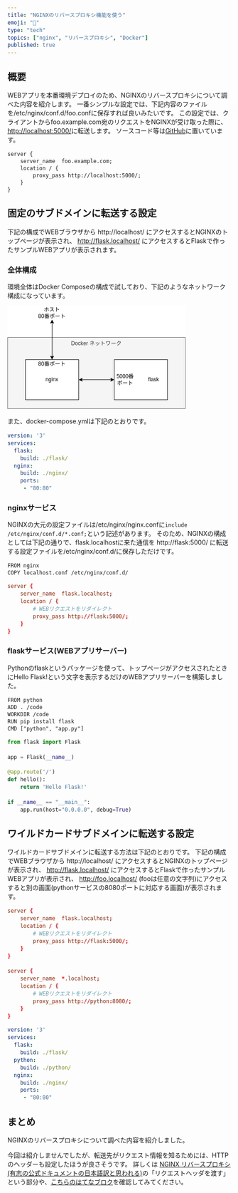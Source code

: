 ```yaml
---
title: "NGINXのリバースプロキシ機能を使う"
emoji: "🤖"
type: "tech"
topics: ["nginx", "リバースプロキシ", "Docker"]
published: true
---
```



## 概要
WEBアプリを本番環境デプロイのため、NGINXのリバースプロキシについて調べた内容を紹介します。
一番シンプルな設定では、下記内容のファイルを/etc/nginx/conf.d/foo.confに保存すれば良いみたいです。
この設定では、クライアントからfoo.example.com宛のリクエストをNGINXが受け取った際に、[http://localhost:5000/](http://localhost:5000/)に転送します。
ソースコード等は[GitHub](https://github.com/ytgw/reverse-proxy-sample)に置いています。

```
server {
    server_name  foo.example.com;
    location / {
        proxy_pass http://localhost:5000/;
    }
}
```

## 固定のサブドメインに転送する設定
下記の構成でWEBブラウザから http://localhost/ にアクセスするとNGINXのトップページが表示され、 http://flask.localhost/ にアクセスするとFlaskで作ったサンプルWEBアプリが表示されます。

### 全体構成
環境全体はDocker Composeの構成で試しており、下記のようなネットワーク構成になっています。

![](/images/nginx-reverse-proxy/network-structure.png)

また、docker-compose.ymlは下記のとおりです。

```:docker-compose.yml
version: '3'
services:
  flask:
    build: ./flask/
  nginx:
    build: ./nginx/
    ports:
     - "80:80"
```

### nginxサービス
NGINXの大元の設定ファイルは/etc/nginx/nginx.confに```include /etc/nginx/conf.d/*.conf;```という記述があります。
そのため、NGINXの構成としては下記の通りで、flask.localhostに来た通信を http://flask:5000/ に転送する設定ファイルを/etc/nginx/conf.d/に保存しただけです。

```docker:nginx/Dockerfile
FROM nginx
COPY localhost.conf /etc/nginx/conf.d/
```

```nginx:nginx/localhost.conf
server {
    server_name  flask.localhost;
    location / {
        # WEBリクエストをリダイレクト
        proxy_pass http://flask:5000/;
    }
}
```

### flaskサービス(WEBアプリサーバー)
Pythonのflaskというパッケージを使って、トップページがアクセスされたときにHello Flask!という文字を表示するだけのWEBアプリサーバーを構築しました。

```docker:flask/Dockerfile
FROM python
ADD . /code
WORKDIR /code
RUN pip install flask
CMD ["python", "app.py"]
```

```python:flask/app.py
from flask import Flask

app = Flask(__name__)

@app.route('/')
def hello():
    return 'Hello Flask!'

if __name__ == "__main__":
    app.run(host="0.0.0.0", debug=True)
```

## ワイルドカードサブドメインに転送する設定
ワイルドカードサブドメインに転送する方法は下記のとおりです。
下記の構成でWEBブラウザから http://localhost/ にアクセスするとNGINXのトップページが表示され、 http://flask.localhost/ にアクセスするとFlaskで作ったサンプルWEBアプリが表示され、 http://foo.localhost/ (fooは任意の文字列)にアクセスすると別の画面(pythonサービスの8080ポートに対応する画面)が表示されます。

```nginx:nginx/localhost.conf
server {
    server_name  flask.localhost;
    location / {
        # WEBリクエストをリダイレクト
        proxy_pass http://flask:5000/;
    }
}

server {
    server_name  *.localhost;
    location / {
        # WEBリクエストをリダイレクト
        proxy_pass http://python:8080/;
    }
}
```

```:docker-compose.yml
version: '3'
services:
  flask:
    build: ./flask/
  python:
    build: ./python/
  nginx:
    build: ./nginx/
    ports:
     - "80:80"
```

## まとめ
NGINXのリバースプロキシについて調べた内容を紹介しました。

今回は紹介しませんでしたが、転送先がリクエスト情報を知るためには、HTTPのヘッダーも設定したほうが良さそうです。
詳しくは [NGINX リバースプロキシ(有志の公式ドキュメントの日本語訳と思われる)](http://mogile.web.fc2.com/nginx/admin-guide/reverse-proxy.html)の「リクエストヘッダを渡す」という部分や、[こちらのはてなブロク](https://christina04.hatenablog.com/entry/2016/10/25/190000)を確認してみてください。
